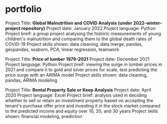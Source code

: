 # portfolio
Project Title: <b>Global Malnutrition and COVID Analysis (under 2022-winter-project repository)</b>
Project date: January 2022
Project language: Python
Project breif: a group project analysing the historic measurements of young children's malnutrition and comparing them to the global death rates of COVID-19
Project skills shown: data cleaning, data merge, pandas, geopandas, seaborn, PCA, linear regression, teamwork


Project Title: <b>Price of lumber 1979-2021</b>
Project date: December 2021
Project language: Python
Project breif: viewing the surge in lumber prices in 2021 and compare it to gold and silver prices for scale, test predicting the price surge with an ARIMA model
Project skills shown: data cleaning, pandas, ARIMA modeling


Project Title: <b>Rental Property Sale or Keep Analysis</b>
Project date: April 2020
Project language: Excel
Project brief: analysis used in deciding whether to sell or retain an investment property based on accepting the tenant's purchase offer price and investing it in the stock market compared to the predicted income and equity over 10, 20, and 30 years
Project skills shown: financial modeling, prediction
